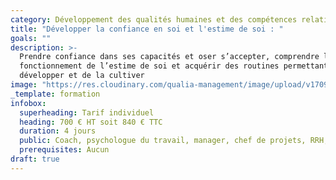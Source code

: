 ```yaml
---
category: Développement des qualités humaines et des compétences relationnelles
title: "Développer la confiance en soi et l'estime de soi : "
goals: ""
description: >-
  Prendre confiance dans ses capacités et oser s’accepter, comprendre le
  fonctionnement de l’estime de soi et acquérir des routines permettant de la
  développer et de la cultiver
image: "https://res.cloudinary.com/qualia-management/image/upload/v1709193921/flower_xtyxkp.jpg"
_template: formation
infobox:
  superheading: Tarif individuel
  heading: 700 € HT soit 840 € TTC
  duration: 4 jours
  public: Coach, psychologue du travail, manager, chef de projets, RRH, consultant
  prerequisites: Aucun
draft: true
---
```

